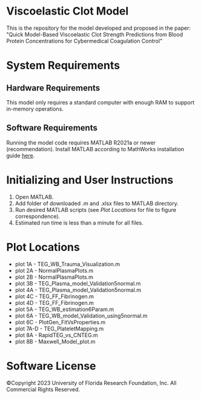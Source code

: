 # Viscoelastic Clot Model
This is the repository for the model developed and proposed in the paper: "Quick Model-Based Viscoelastic Clot Strength Predictions from Blood Protein Concentrations for Cybermedical Coagulation Control"

# System Requirements
## Hardware Requirements
This model only requires a standard computer with enough RAM to support in-memory operations.

## Software Requirements
Running the model code requires MATLAB R2021a or newer (recommendation). Install MATLAB according to MathWorks installation guide [here](https://www.mathworks.com/help/install/install-products.html).

# Initializing and User Instructions
1. Open MATLAB.
2. Add folder of downloaded .m and .xlsx files to MATLAB directory.
3. Run desired MATLAB scripts (see *Plot Locations* for file to figure correspondence).
4. Estimated run time is less than a minute for all files.

# Plot Locations
- plot 1A - TEG_WB_Trauma_Visualization.m
- plot 2A - NormalPlasmaPlots.m
- plot 2B - NormalPlasmaPlots.m
- plot 3B - TEG_Plasma_model_Validation5normal.m
- plot 4A - TEG_Plasma_model_Validation5normal.m
- plot 4C - TEG_FF_Fibrinogen.m
- plot 4D - TEG_FF_Fibrinogen.m
- plot 5A - TEG_WB_estimation6Param.m
- plot 6A - TEG_WB_model_Validation_using5normal.m
- plot 6C - PlotGen_FitVsProperties.m
- plot 7A-D - TEG_PlateletMapping.m
- plot 8A - RapidTEG_vs_CNTEG.m
- plot 8B - Maxwell_Model_plot.m

# Software License
©Copyright 2023 University of Florida Research Foundation, Inc. All Commercial Rights Reserved.
